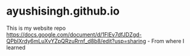 # ayushisingh.github.io
This is my website repo
https://docs.google.com/document/d/1FlEv7dfJDZgd-QPbIXrdy6mLuXvYZpQRzuRrnf_d8b8/edit?usp=sharing - From where I learned 

